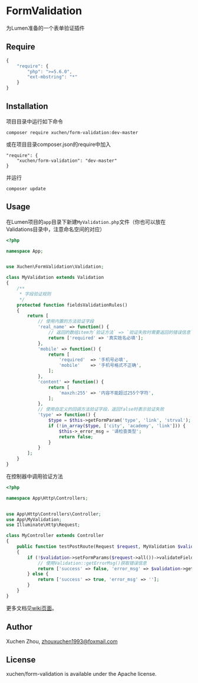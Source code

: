 # FormValidation

为Lumen准备的一个表单验证插件

## Require

``` javascript
{
    "require": {
        "php": ">=5.6.0",
        "ext-mbstring": "*"
    }
}
```

## Installation

项目目录中运行如下命令

```
composer require xuchen/form-validation:dev-master
```

或在项目目录composer.json的require中加入

```
"require": {
    "xuchen/form-validation": "dev-master"
}
```

并运行

```
composer update
```

## Usage

在Lumen项目的`app`目录下新建`MyValidation.php`文件（你也可以放在Validations目录中，注意命名空间的对应）

``` php
<?php

namespace App;


use Xuchen\FormValidation\Validation;

class MyValidation extends Validation
{
    /**
     * 字段验证规则
     */
    protected function fieldsValidationRules()
    {
        return [
            // 使用内置的方法验证字段
            'real_name' => function() {
                // 返回的数组item为`验证方法` => `验证失败时需要返回的错误信息`
                return ['required' => '真实姓名必填'];
            },
            'mobile' => function() {
                return [
                    'required'  => '手机号必填',
                    'mobile'    => '手机号格式不正确',
                ];
            },
            'content' => function() {
                return [
                    'maxzh:255' => '内容不能超过255个字符',
                ];
            },
            // 使用自定义的回调方法验证字段，返回false时表示验证失败
            'type' => function() {
                $type = $this->getFormParam('type', 'link', 'strval');
                if (!in_array($type, ['city', 'academy', 'link'])) {
                    $this->_error_msg = '请检查类型';
                    return false;
                }
            }
        ];
    }
}

```

在控制器中调用验证方法

``` php
<?php

namespace App\Http\Controllers;


use App\Http\Controllers\Controller;
use App\MyValidation;
use Illuminate\Http\Request;

class MyController extends Controller
{
    public function testPostRoute(Request $request, MyValidation $validation)
    {
        if (!$validation->setFormParams($request->all())->validateFields()) {
            // 使用Validation::getErrorMsg()获取错误信息
            return ['success' => false, 'error_msg' => $validation->getErrorMsg()];
        } else {
            return ['success' => true, 'error_msg' => ''];
        }
    }
}
```

更多文档见[wiki页面](https://github.com/BarnettZhou/FormValidation/wiki)。

## Author

Xuchen Zhou, [zhouxuchen1993@foxmail.com](mailto:zhouxuchen1993@foxmail.com)

## License

xuchen/form-validation is available under the Apache license.
